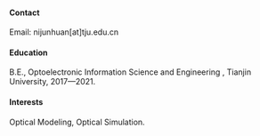 





#### Contact

Email: nijunhuan[at]tju.edu.cn

#### Education
B.E., Optoelectronic Information Science and Engineering , Tianjin University, 2017—2021.

#### Interests
Optical Modeling, Optical Simulation.

